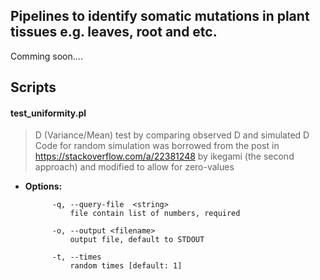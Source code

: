 ## Pipelines to identify somatic mutations in plant tissues e.g. leaves, root and etc.

Comming soon....



## Scripts


#### test_uniformity.pl
> D (Variance/Mean) test by comparing observed D and simulated D\
> Code for random simulation was borrowed from the post in https://stackoverflow.com/a/22381248 by ikegami (the second approach) and modified to allow for zero-values

* **Options:**   

            -q, --query-file  <string>
                file contain list of numbers, required

            -o, --output <filename>
                output file, default to STDOUT

            -t, --times
                random times [default: 1]

